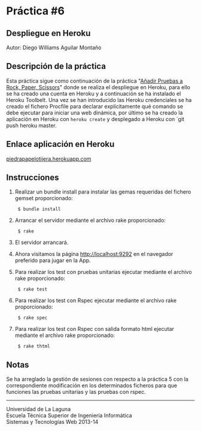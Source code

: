 Práctica #6
=========== 

Despliegue en Heroku
--------------------

Autor: Diego Williams Aguilar Montaño

Descripción de la práctica
--------------------------
Esta práctica sigue como continuación de la práctica "[Añadir Pruebas a Rock, Paper, Scissors](https://dl.dropboxusercontent.com/u/14539152/LPP/LPPbook/node379.html)" donde se realiza el despliegue en Heroku, para ello se ha creado una cuenta en Heroku y a continuación se ha instalado el Heroku Toolbelt. Una vez se han introducido las Heroku credenciales se ha creado el fichero Procfile para declarar explícitamente qué comando se debe ejecutar para iniciar una web dinámica, por último se ha creado la aplicación en Heroku con `heroku create` y desplegado a Heroku con `git push heroku master.

Enlace aplicación en Heroku
---------------------------
[piedrapapelotijera.herokuapp.com](piedrapapelotijera.herokuapp.com)

Instrucciones
-------------

1. Realizar un bundle install para instalar las gemas requeridas del fichero gemset proporcionado:

        $ bundle install

2. Arrancar el servidor mediante el archivo rake proporcionado:

        $ rake
3. El servidor arrancará.  
4. Ahora visitamos la página [http://localhost:9292](http://localhost:9292) en el navegador preferido para jugar en la App.  
5. Para realizar los test con pruebas unitarias ejecutar mediante el archivo rake proporcionado:

        $ rake test
6. Para realizar los test con Rspec ejecutar mediante el archivo rake proporcionado:

        $ rake spec
7. Para realizar los test con Rspec con salida formato html ejecutar mediante el archivo rake proporcionado:

        $ rake thtml
Notas
-----
Se ha arreglado la gestión de sesiones con respecto a la práctica 5 con la correspondiente modificación en los determinados ficheros para que funciones las pruebas unitarias y las pruebas con rspec. 

---

Universidad de La Laguna  
Escuela Técnica Superior de Ingeniería Informática  
Sistemas y Tecnologías Web 2013-14